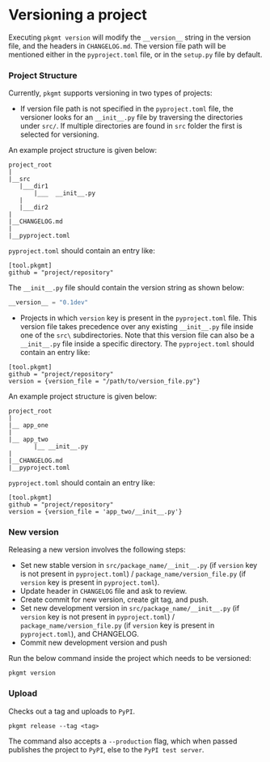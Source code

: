# Versioning a project

Executing `pkgmt version` will modify the `__version__` string in the version file, and the headers in `CHANGELOG.md`. 
The version file path will be mentioned either in the `pyproject.toml` file, or in the `setup.py` file by default.

### Project Structure
Currently, `pkgmt` supports versioning in two types of projects:

* If version file path is not specified in the `pyproject.toml` file, the versioner looks for an `__init__.py` file by traversing the directories under `src/`. 
If multiple directories are found in `src` folder the first is selected for versioning.

An example project structure is given below:

```
project_root
|
|__src
   |___dir1
       |___  __init__.py
   |
   |___dir2
|
|__CHANGELOG.md
|
|__pyproject.toml
```

`pyproject.toml` should contain an entry like:

```
[tool.pkgmt]
github = "project/repository" 
```

The `__init__.py` file should contain the version string as shown below:

```python
__version__ = "0.1dev"
```

* Projects in which `version` key is present in the `pyproject.toml` file. This version file takes precedence over any existing `__init__.py` file inside one of the `src\` subdirectories. Note that this version file can also be a `__init__.py` file inside a specific directory.
The `pyproject.toml` should contain an entry like:

```
[tool.pkgmt]
github = "project/repository" 
version = {version_file = "/path/to/version_file.py"}
```

An example project structure is given below:

```
project_root
|
|__ app_one
|
|__ app_two
       |__ __init__.py
|
|__CHANGELOG.md
|__pyproject.toml
```

`pyproject.toml` should contain an entry like:

```
[tool.pkgmt]
github = "project/repository"
version = {version_file = 'app_two/__init__.py'}
```


### New version

Releasing a new version involves the following steps:
* Set new stable version in `src/package_name/__init__.py` (if `version` key is not present in `pyproject.toml`) / `package_name/version_file.py` (if `version` key is present in `pyproject.toml`).
* Update header in `CHANGELOG` file and ask to review.
* Create commit for new version, create git tag, and push.
* Set new development version in `src/package_name/__init__.py` (if `version` key is not present in `pyproject.toml`) / `package_name/version_file.py` (if `version` key is present in `pyproject.toml`), and CHANGELOG.
* Commit new development version and push

Run the below command inside the project which needs to be versioned:

```
pkgmt version
```

### Upload

Checks out a tag and uploads to `PyPI`.

```
pkgmt release --tag <tag>
```

The command also accepts a `--production` flag, which when passed publishes the project to `PyPI`, else to the `PyPI test server`.

